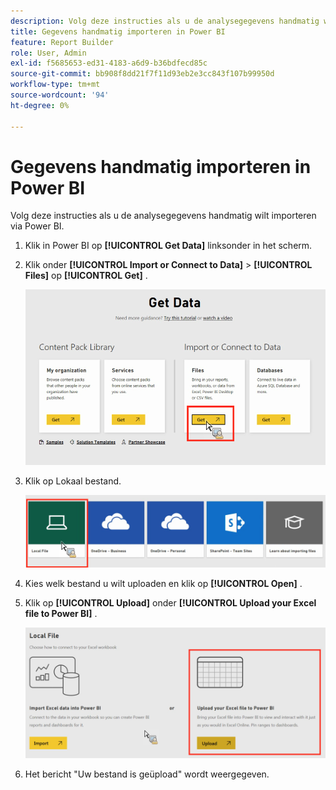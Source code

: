 ```yaml
---
description: Volg deze instructies als u de analysegegevens handmatig wilt importeren via Power BI.
title: Gegevens handmatig importeren in Power BI
feature: Report Builder
role: User, Admin
exl-id: f5685653-ed31-4183-a6d9-b36bdfecd85c
source-git-commit: bb908f8dd21f7f11d93eb2e3cc843f107b99950d
workflow-type: tm+mt
source-wordcount: '94'
ht-degree: 0%

---
```


# Gegevens handmatig importeren in Power BI

Volg deze instructies als u de analysegegevens handmatig wilt importeren via Power BI.

1. Klik in Power BI op **[!UICONTROL Get Data]** linksonder in het scherm.
1. Klik onder **[!UICONTROL Import or Connect to Data]** > **[!UICONTROL Files]** op **[!UICONTROL Get]** .

   ![ klik het Get pictogram onder de Invoer of verbind met Gegevens.](assets/get-data.png)

1. Klik op Lokaal bestand.

   ![ klik het Lokale pictogram van het Dossier.](assets/local-file.png)

1. Kies welk bestand u wilt uploaden en klik op **[!UICONTROL Open]** .
1. Klik op **[!UICONTROL Upload]** onder **[!UICONTROL Upload your Excel file to Power BI]** .

   ![ klik uploaden om uw dossier van Excel te uploaden.](assets/upload-excel-file.png)

1. Het bericht &quot;Uw bestand is geüpload&quot; wordt weergegeven.
